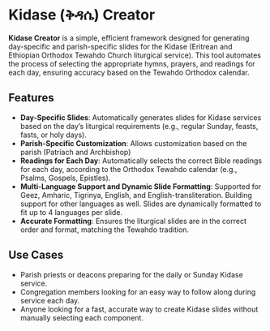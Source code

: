 # Kidase (ቅዳሴ) Creator

**Kidase Creator** is a simple, efficient framework designed for generating day-specific and parish-specific slides for the Kidase (Eritrean and Ethiopian Orthodox Tewahdo Church liturgical service). This tool automates the process of selecting the appropriate hymns, prayers, and readings for each day, ensuring accuracy based on the Tewahdo Orthodox calendar.

## Features
- **Day-Specific Slides**: Automatically generates slides for Kidase services based on the day’s liturgical requirements (e.g., regular Sunday, feasts, fasts, or holy days).
- **Parish-Specific Customization**: Allows customization based on the parish (Patriach and Archbishop)
- **Readings for Each Day**: Automatically selects the correct Bible readings for each day, according to the Orthodox Tewahdo calendar (e.g., Psalms, Gospels, Epistles).
- **Multi-Language Support and Dynamic Slide Formatting**: Supported for Geez, Amharic, Tigrinya, English, and English-transliteration. Building support for other languages as well. Slides are dynamically formatted to fit up to 4 languages per slide.  
- **Accurate Formatting**: Ensures the liturgical slides are in the correct order and format, matching the Tewahdo tradition.

## Use Cases
- Parish priests or deacons preparing for the daily or Sunday Kidase service.
- Congregation members looking for an easy way to follow along during service each day.
- Anyone looking for a fast, accurate way to create Kidase slides without manually selecting each component.
